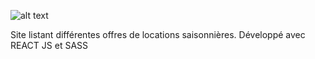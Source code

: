 ![alt text](https://85m.fr/aureliej/kasa.jpg)

Site listant différentes offres de locations saisonnières.
Développé avec REACT JS et SASS
